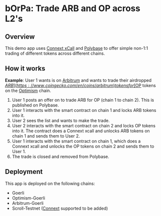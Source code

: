 # bOrPa: Trade ARB and OP across L2's

## Overview

This demo app uses [Connext xCall](https://docs.connext.network) and [Polybase](https://polybase.xyz) to offer simple non-1:1 trading of different tokens across different chains.

## How it works

**Example**: User 1 wants is on [Arbitrum](https://arbitrum.foundation/) and wants to trade their airdropped [$ARB](https://www.coingecko.com/en/coins/arbitrum) tokens for [$OP](https://www.coingecko.com/en/coins/optimism) tokens on the [Optimism](https://www.optimism.io/) chain.

1. User 1 posts an offer on to trade ARB for OP (chain 1 to chain 2). This is published on Polybase.
2. User 1 interacts with the smart contract on chain 1 and locks ARB tokens into it.
3. User 2 sees the list and wants to make the trade.
4. User 2 interacts with the smart contract on chain 2 and locks OP tokens into it. The contract does a Connext xcall and unlocks ARB tokens on chain 1 and sends them to User 2.
5. User 1 interacts with the smart contract on chain 1, which does a Connext xcall and unlocks the OP tokens on chain 2 and sends them to User 1.
6. The trade is closed and removed from Polybase.

## Deployment

This app is deployed on the following chains:

- Goerli
- Optimism-Goerli
- Arbitrum-Goerli
- Scroll-Testnet ([Connext](https://docs.connext.network/resources/supported-chains) supported to be added)
